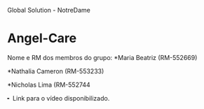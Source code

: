 Global Solution - NotreDame
# Angel-Care

Nome e RM dos membros do grupo:
*Maria Beatriz (RM-552669)

*Nathalia Cameron (RM-553233)

*Nicholas Lima (RM-552744

╸ Link para o vídeo disponibilizado.
